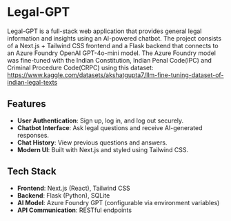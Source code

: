 # Legal-GPT

Legal-GPT is a full-stack web application that provides general legal information and insights using an AI-powered chatbot. The project consists of a Next.js + Tailwind CSS frontend and a Flask backend that connects to an Azure Foundry OpenAI GPT-4o-mini model. The Azure Foundry model was fine-tuned with the Indian Constitution, Indian Penal Code(IPC) and Criminal Procedure Code(CRPC) using this dataset: https://www.kaggle.com/datasets/akshatgupta7/llm-fine-tuning-dataset-of-indian-legal-texts

## Features

- **User Authentication**: Sign up, log in, and log out securely.
- **Chatbot Interface**: Ask legal questions and receive AI-generated responses.
- **Chat History**: View previous questions and answers.
- **Modern UI**: Built with Next.js and styled using Tailwind CSS.

## Tech Stack

- **Frontend**: Next.js (React), Tailwind CSS
- **Backend**: Flask (Python), SQLite
- **AI Model**: Azure Foundry GPT (configurable via environment variables)
- **API Communication**: RESTful endpoints
